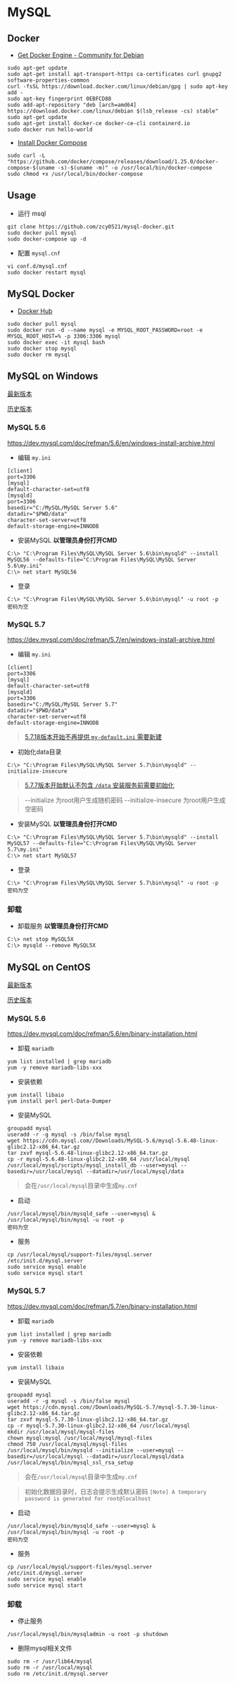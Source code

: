 # MySQL

## Docker

- [Get Docker Engine - Community for Debian](https://docs.docker.com/install/linux/docker-ce/debian/)

```shell script
sudo apt-get update
sudo apt-get install apt-transport-https ca-certificates curl gnupg2 software-properties-common
curl -fsSL https://download.docker.com/linux/debian/gpg | sudo apt-key add -
sudo apt-key fingerprint 0EBFCD88
sudo add-apt-repository "deb [arch=amd64] https://download.docker.com/linux/debian $(lsb_release -cs) stable"
sudo apt-get update
sudo apt-get install docker-ce docker-ce-cli containerd.io
sudo docker run hello-world
```
  
- [Install Docker Compose](https://docs.docker.com/compose/install/)

```shell script
sudo curl -L "https://github.com/docker/compose/releases/download/1.25.0/docker-compose-$(uname -s)-$(uname -m)" -o /usr/local/bin/docker-compose
sudo chmod +x /usr/local/bin/docker-compose
```

## Usage

- 运行 msql

```shell script
git clone https://github.com/zcy0521/mysql-docker.git
sudo docker pull mysql
sudo docker-compose up -d
```

- 配置 `mysql.cnf`

```shell script
vi conf.d/mysql.cnf
sudo docker restart mysql
```

## MySQL Docker

- [Docker Hub](https://hub.docker.com/_/mysql)

```shell script
sudo docker pull mysql
sudo docker run -d --name mysql -e MYSQL_ROOT_PASSWORD=root -e MYSQL_ROOT_HOST=% -p 3306:3306 mysql
sudo docker exec -it mysql bash
sudo docker stop mysql
sudo docker rm mysql
```

## MySQL on Windows

[最新版本](https://dev.mysql.com/downloads/mysql/)

[历史版本](https://downloads.mysql.com/archives/community/)

### MySQL 5.6

https://dev.mysql.com/doc/refman/5.6/en/windows-install-archive.html

- 编辑 `my.ini`

```shell script
[client]
port=3306
[mysql]
default-character-set=utf8
[mysqld]
port=3306
basedir="C:/MySQL/MySQL Server 5.6"
datadir="$PWD/data"
character-set-server=utf8
default-storage-engine=INNODB
```

- 安装MySQL **以管理员身份打开CMD**

```shell script
C:\> "C:\Program Files\MySQL\MySQL Server 5.6\bin\mysqld" --install MySQL56 --defaults-file="C:\Program Files\MySQL\MySQL Server 5.6\my.ini"
C:\> net start MySQL56
```

- 登录

```shell script
C:\> "C:\Program Files\MySQL\MySQL Server 5.6\bin\mysql" -u root -p
密码为空
```

### MySQL 5.7

https://dev.mysql.com/doc/refman/5.7/en/windows-install-archive.html

- 编辑 `my.ini`

```shell script
[client]
port=3306
[mysql]
default-character-set=utf8
[mysqld]
port=3306
basedir="C:/MySQL/MySQL Server 5.7"
datadir="$PWD/data"
character-set-server=utf8
default-storage-engine=INNODB
```

> [5.7.18版本开始不再提供 `my-default.ini` 需要新建](https://dev.mysql.com/doc/refman/5.7/en/server-configuration-defaults.html)

- 初始化data目录

```shell script
C:\> "C:\Program Files\MySQL\MySQL Server 5.7\bin\mysqld" --initialize-insecure
```

> [5.7.7版本开始默认不包含 `/data` 安装服务前需要初始化](https://dev.mysql.com/doc/refman/5.7/en/windows-initialize-data-directory.html)

> --initialize 为root用户生成随机密码 --initialize-insecure 为root用户生成空密码

- 安装MySQL **以管理员身份打开CMD**

```shell script
C:\> "C:\Program Files\MySQL\MySQL Server 5.7\bin\mysqld" --install MySQL57 --defaults-file="C:\Program Files\MySQL\MySQL Server 5.7\my.ini"
C:\> net start MySQL57
```

- 登录

```shell script
C:\> "C:\Program Files\MySQL\MySQL Server 5.7\bin\mysql" -u root -p
密码为空
```

### 卸载

- 卸载服务 **以管理员身份打开CMD**

```shell script
C:\> net stop MySQL5X
C:\> mysqld --remove MySQL5X
```

## MySQL on CentOS

[最新版本](https://dev.mysql.com/downloads/mysql/)

[历史版本](https://downloads.mysql.com/archives/community/)

### MySQL 5.6

https://dev.mysql.com/doc/refman/5.6/en/binary-installation.html

- 卸载 `mariadb`

```shell script
yum list installed | grep mariadb
yum -y remove mariadb-libs-xxx
```

- 安装依赖

```shell script
yum install libaio
yum install perl perl-Data-Dumper
```

- 安装MySQL

```shell script
groupadd mysql
useradd -r -g mysql -s /bin/false mysql
wget https://cdn.mysql.com//Downloads/MySQL-5.6/mysql-5.6.48-linux-glibc2.12-x86_64.tar.gz
tar zxvf mysql-5.6.48-linux-glibc2.12-x86_64.tar.gz
cp -r mysql-5.6.48-linux-glibc2.12-x86_64 /usr/local/mysql
/usr/local/mysql/scripts/mysql_install_db --user=mysql --basedir=/usr/local/mysql --datadir=/usr/local/mysql/data
```

> 会在`/usr/local/mysql`目录中生成`my.cnf`

- 启动

```shell script
/usr/local/mysql/bin/mysqld_safe --user=mysql &
/usr/local/mysql/bin/mysql -u root -p
密码为空
```

- 服务

```shell script
cp /usr/local/mysql/support-files/mysql.server /etc/init.d/mysql.server
sudo service mysql enable
sudo service mysql start
```

### MySQL 5.7

https://dev.mysql.com/doc/refman/5.7/en/binary-installation.html

- 卸载 `mariadb`

```shell script
yum list installed | grep mariadb
yum -y remove mariadb-libs-xxx
```

- 安装依赖

```shell script
yum install libaio
```

- 安装MySQL

```shell script
groupadd mysql
useradd -r -g mysql -s /bin/false mysql
wget https://cdn.mysql.com//Downloads/MySQL-5.7/mysql-5.7.30-linux-glibc2.12-x86_64.tar.gz
tar zxvf mysql-5.7.30-linux-glibc2.12-x86_64.tar.gz
cp -r mysql-5.7.30-linux-glibc2.12-x86_64 /usr/local/mysql
mkdir /usr/local/mysql/mysql-files
chown mysql:mysql /usr/local/mysql/mysql-files
chmod 750 /usr/local/mysql/mysql-files
/usr/local/mysql/bin/mysqld --initialize --user=mysql --basedir=/usr/local/mysql --datadir=/usr/local/mysql/data
/usr/local/mysql/bin/mysql_ssl_rsa_setup
```

> 会在`/usr/local/mysql`目录中生成`my.cnf`

> 初始化数据目录时，日志会提示生成默认密码 `[Note] A temporary password is generated for root@localhost`

- 启动

```shell script
/usr/local/mysql/bin/mysqld_safe --user=mysql &
/usr/local/mysql/bin/mysql -u root -p
密码为空
```

- 服务

```shell script
cp /usr/local/mysql/support-files/mysql.server /etc/init.d/mysql.server
sudo service mysql enable
sudo service mysql start
```

### 卸载

- 停止服务

```shell script
/usr/local/mysql/bin/mysqladmin -u root -p shutdown
```
- 删除mysql相关文件

```shell script
sudo rm -r /usr/lib64/mysql
sudo rm -r /usr/local/mysql
sudo rm /etc/init.d/mysql.server
```
